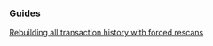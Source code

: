 ### Guides

[Rebuilding all transaction history with forced rescans](https://github.com/Groestlcoin/grswallet/tree/grssuite/docs/force_rescans.md)
